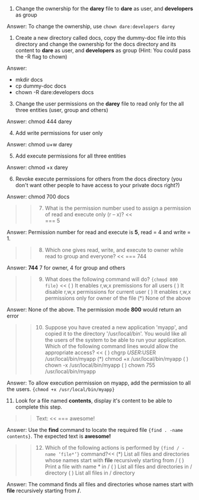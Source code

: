 1. Change the ownership for the **darey** file to **dare** as user, and **developers** as group
  
Answer: To change the ownership, use `chown dare:developers darey`
  
1. Create a new directory called docs, copy the dummy-doc file into this directory and change the ownership for the docs directory and its content to **dare** as user, and **developers** as group (Hint: You could pass the -R flag to chown)
  
Answer:  
   - mkdir docs  
   - cp dummy-doc docs  
   - chown -R dare:developers docs  
  
3. Change the user permissions on the **darey** file to read only for the all three entities (user, group and others)
  
Answer: chmod 444 darey

4. Add write permissions for user only
  
Answer: chmod u+w darey
  
5. Add execute permissions for all three entities
  
Answer: chmod +x darey
  
6. Revoke execute permissions for others from the docs directory (you don't want other people to have access to your private docs right?)  
  
Answer: chmod 700 docs
  
>>7. What is the permission number used to assign a permission of read and execute only (r – x)? <<  
=== 5
  
Answer: Permission number for read and execute is **5**, read = 4 and write = 1.  
  
>>8. Which one gives read, write, and execute to owner while read to group and everyone? <<
=== 744
  
Answer: **744** 7 for owner, 4 for group and others  
  
>>9. What does the following command will do? `{chmod 800 file}` <<
( ) It enables r,w,x premissions for all users
( ) It disable r,w,x permissions for current user
( ) It enables r,w,x permissions only for owner of the file
(*) None of the above
  
Answer: None of the above. The permission mode **800** would return an error

>>10. Suppose you have created a new application 'myapp', and copied it to the directory '/usr/local/bin'. You would like all the users of the system to be able to run your application. Which of the following command lines would allow the appropriate access? <<
( ) chgrp $USER:$USER /usr/local/bin/myapp
(*) chmod +x /usr/local/bin/myapp
( ) chown -x /usr/local/bin/myapp
( ) chown 755 /usr/local/bin/myapp
  
Answer: To allow execution permission on myapp, add the permission to all the users. `{chmod +x /usr/local/bin/myapp}`
  
11.   Look for a file named **contents**, display it's content to be able to complete this step.  
  
>> Text: <<
=== awesome!
  
Answer: Use the **find** command to locate the required file `{find . -name contents}`. The expected text is **awesome!**  
  
>> 12. Which of the following actions is performed by `{find / -name ‘file*’}` command?<<
(*) List all files and directories whose names start with **file** recursively starting from /
( ) Print a file with name * in /
( ) List all files and directories in / directory
( ) List all files in / directory
  
Answer: The command finds all files and directories whose names start with **file** recursively starting from **/**.
